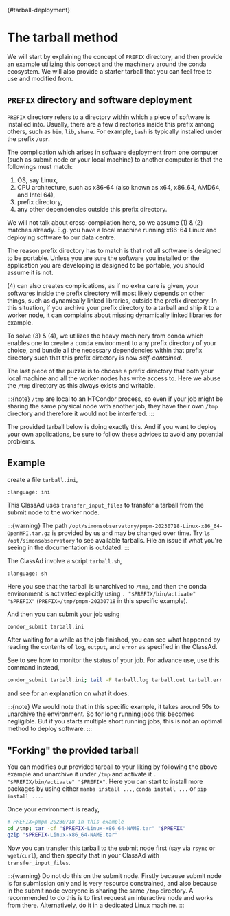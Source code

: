 {#tarball-deployment}
# The tarball method

We will start by explaining the concept of `PREFIX` directory, and then provide an example utilizing this concept and the machinery around the conda ecosystem. We will also provide a starter tarball that you can feel free to use and modified from.

## `PREFIX` directory and software deployment

`PREFIX` directory refers to a directory within which a piece of software is installed into. Usually, there are a few directories inside this prefix among others, such as `bin`, `lib`, `share`. For example, `bash` is typically installed under the prefix `/usr`.

The complication which arises in software deployment from one computer (such as submit node or your local machine) to another computer is that the followings must match:

1. OS, say Linux,
2. CPU architecture, such as x86-64 (also known as x64, x86_64, AMD64, and Intel 64),
3. prefix directory,
4. any other dependencies outside this prefix directory.

We will not talk about cross-compilation here, so we assume (1) & (2) matches already. E.g. you have a local machine running x86-64 Linux and deploying software to our data centre.

The reason prefix directory has to match is that not all software is designed to be portable. Unless you are sure the software you installed or the application you are developing is designed to be portable, you should assume it is not.

(4) can also creates complications, as if no extra care is given, your softwares inside the prefix directory will most likely depends on other things, such as dynamically linked libraries, outside the prefix directory. In this situation, if you archive your prefix directory to a tarball and ship it to a worker node, it can complains about missing dynamically linked libraries for example.

To solve (3) & (4), we utilizes the heavy machinery from conda which enables one to create a conda environment to any prefix directory of your choice, and bundle all the necessary dependencies within that prefix directory such that this prefix directory is now *self-contained*.

The last piece of the puzzle is to choose a prefix directory that both your local machine and all the worker nodes has write access to. Here we abuse the `/tmp` directory as this always exists and writable.

:::{note}
`/tmp` are local to an HTCondor process, so even if your job might be sharing the same physical node with another job, they have their own `/tmp` directory and therefore it would not be interfered.
:::

The provided tarball below is doing exactly this. And if you want to deploy your own applications, be sure to follow these advices to avoid any potential problems.

## Example

create a file `tarball.ini`,

```{literalinclude} 1-tarball/tarball.ini
:language: ini
```

This ClassAd uses `transfer_input_files` to transfer a tarball from the submit node to the worker node.

:::{warning}
The path `/opt/simonsobservatory/pmpm-20230718-Linux-x86_64-OpenMPI.tar.gz` is provided by us and may be changed over time. Try `ls /opt/simonsobservatory` to see available tarballs. File an issue if what you're seeing in the documentation is outdated.
:::

The ClassAd involve a script `tarball.sh`,

```{literalinclude} 1-tarball/tarball.sh
:language: sh
```

Here you see that the tarball is unarchived to `/tmp`, and then the conda environment is activated explicitly using `. "$PREFIX/bin/activate" "$PREFIX"` (`PREFIX=/tmp/pmpm-20230718` in this specific example).

And then you can submit your job using

```sh
condor_submit tarball.ini
```

After waiting for a while as the job finished, you can see what happened by reading the contents of `log`, `output`, and `error` as specified in the ClassAd.

See [](#monitor-your-jobs) to see how to monitor the status of your job. For advance use, use this command instead,

```sh
condor_submit tarball.ini; tail -F tarball.log tarball.out tarball.err
```

and see [](#tail) for an explanation on what it does.

:::{note}
We would note that in this specific example, it takes around 50s to unarchive the environment. So for long running jobs this becomes negligible. But if you starts multiple short running jobs, this is not an optimal method to deploy software.
:::

## "Forking" the provided tarball

You can modifies our provided tarball to your liking by following the above example and unarchive it under `/tmp` and activate it `. "$PREFIX/bin/activate" "$PREFIX"`. Here you can start to install more packages by using either `mamba install ...`, `conda install ...` or `pip install ...`.

Once your environment is ready,

```sh
# PREFIX=pmpm-20230718 in this example
cd /tmp; tar -cf "$PREFIX-Linux-x86_64-NAME.tar" "$PREFIX"
gzip "$PREFIX-Linux-x86_64-NAME.tar"
```

Now you can transfer this tarball to the submit node first (say via `rsync` or `wget`/`curl`), and then specify that in your ClassAd with `transfer_input_files`.

:::{warning}
Do not do this on the submit node. Firstly because submit node is for submission only and is very resource constrained, and also because in the submit node everyone is sharing the same `/tmp` directory. A recommended to do this is to first request an interactive node and works from there. Alternatively, do it in a dedicated Linux machine.
:::
